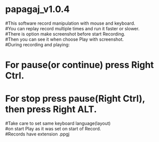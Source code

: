 # papagaj_v1.0.4

#This software record manipulation with mouse and keyboard.<br>
#You can replay record multiple times and run it faster or slower.<br>
#There is option make screenshot before start Recording.<br>
#Then you can see it when choose Play with screenshot.<br>
#During recording and playing:<br>
#    For pause(or continue) press Right Ctrl.<br>
#    For stop press pause(Right Ctrl), then press Right ALT.<br>
#Take care to set same keyboard language(layout)<br>
#on start Play as it was set on start of Record.<br>
#Records have extension .ppgj<br>